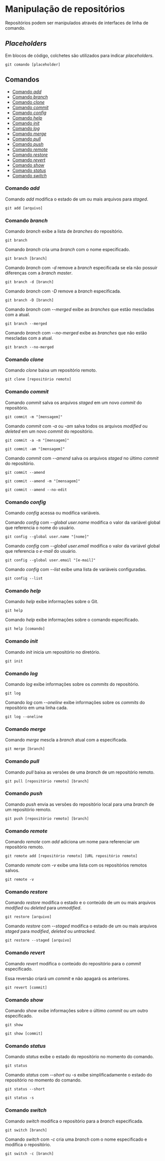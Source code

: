 # Manipulação de repositórios

Repositórios podem ser manipulados através de interfaces de linha de comando.

## _Placeholders_

Em blocos de código, colchetes são utilizados para indicar _placeholders_.

```
git comando [placeholder]
```

## Comandos

- [Comando _add_](#comando-add)
- [Comando _branch_](#comando-branch)
- [Comando _clone_](#comando-clone)
- [Comando _commit_](#comando-commit)
- [Comando _config_](#comando-config)
- [Comando _help_](#comando-help)
- [Comando _init_](#comando-init)
- [Comando _log_](#comando-log)
- [Comando _merge_](#comando-merge)
- [Comando _pull_](#comando-pull)
- [Comando _push_](#comando-push)
- [Comando _remote_](#comando-remote)
- [Comando _restore_](#comando-restore)
- [Comando _revert_](#comando-revert)
- [Comando _show_](#comando-show)
- [Comando _status_](#comando-status)
- [Comando _switch_](#comando-switch)

### Comando _add_

Comando _add_ modifica o estado de um ou mais arquivos para _staged_.

```
git add [arquivo]
```

### Comando _branch_

Comando _branch_ exibe a lista de _branches_ do repositório.

```
git branch
```

Comando _branch_ cria uma _branch_ com o nome especificado.

```
git branch [branch]
```

Comando _branch_ com _-d_ remove a _branch_ especificada se ela não possuir diferenças com a _branch_ _master_.

```
git branch -d [branch]
```

Comando _branch_ com _-D_ remove a _branch_ especificada.

```
git branch -D [branch]
```

Comando _branch_ com _--merged_ exibe as _branches_ que estão mescladas com a atual.

```
git branch --merged
```

Comando _branch_ com _--no-merged_ exibe as _branches_ que não estão mescladas com a atual.

```
git branch --no-merged
```

### Comando _clone_

Comando _clone_ baixa um repositório remoto.

```
git clone [repositório remoto]
```

### Comando _commit_

Comando _commit_ salva os arquivos _staged_ em um novo _commit_ do repositório.

```
git commit -m "[mensagem]"
```

Comando _commit_ com _-a_ ou -_am_ salva todos os arquivos _modified_ ou _deleted_ em um novo _commit_ do repositório.

```
git commit -a -m "[mensagem]"

git commit -am "[mensagem]"
```

Comando _commit_ com _--amend_ salva os arquivos _staged_ no último _commit_ do repositório.

```
git commit --amend

git commit --amend -m "[mensagem]"

git commit --amend --no-edit
```

### Comando _config_

Comando _config_ acessa ou modifica variáveis.

Comando _config_ com _--global_ _user.name_ modifica o valor da variável global que referencia o nome do usuário.

```
git config --global user.name "[nome]"
```

Comando _config_ com _--global_ _user.email_ modifica o valor da variável global que referencia o _e-mail_ do usuário.

```
git config --global user.email "[e-mail]"
```

Comando _config_ com _--list_ exibe uma lista de variáveis configuradas.

```
git config --list
```

### Comando _help_

Comando _help_ exibe informações sobre o Git.

```
git help
```

Comando _help_ exibe informações sobre o comando especificado.

```
git help [comando]
```

### Comando _init_

Comando _init_ inicia um repositório no diretório.

```
git init
```

### Comando _log_

Comando _log_ exibe informações sobre os _commits_ do repositório.

```
git log
```

Comando _log_ com _--oneline_ exibe informações sobre os _commits_ do repositório em uma linha cada.

```
git log --oneline
```

### Comando _merge_

Comando _merge_ mescla a _branch_ atual com a especificada.

```
git merge [branch]
```

### Comando _pull_

Comando _pull_ baixa as versões de uma _branch_ de um repositório remoto.

```
git pull [repositório remoto] [branch]
```

### Comando _push_

Comando _push_ envia as versões do repositório local para uma _branch_ de um repositório remoto.

```
git push [repositório remoto] [branch]
```

### Comando _remote_

Comando _remote_ com _add_ adiciona um nome para referenciar um repositório remoto.

```
git remote add [repositório remoto] [URL repositório remoto]
```

Comando _remote_ com _-v_ exibe uma lista com os repositórios remotos salvos.

```
git remote -v
```

### Comando _restore_

Comando _restore_ modifica o estado e o conteúdo de um ou mais arquivos _modified_ ou _deleted_ para _unmodified_.

```
git restore [arquivo]
```

Comando _restore_ com _--staged_ modifica o estado de um ou mais arquivos _staged_ para _modified_, _deleted_ ou _untracked_.

```
git restore --staged [arquivo]
```

### Comando _revert_

Comando _revert_ modifica o conteúdo do repositório para o _commit_ especificado.

Essa reversão criará um _commit_ e não apagará os anteriores.

```
git revert [commit]
```

### Comando _show_

Comando _show_ exibe informações sobre o último _commit_ ou um outro especificado.

```
git show

git show [commit]
```

### Comando _status_

Comando _status_ exibe o estado do repositório no momento do comando.

```
git status
```

Comando _status_ com _--short_ ou _-s_ exibe simplificadamente o estado do repositório no momento do comando.

```
git status --short

git status -s
```

### Comando _switch_

Comando _switch_ modifica o repositório para a _branch_ especificada.

```
git switch [branch]
```

Comando _switch_ com _-c_ cria uma _branch_ com o nome especificado e modifica o repositório.

```
git switch -c [branch]
```
